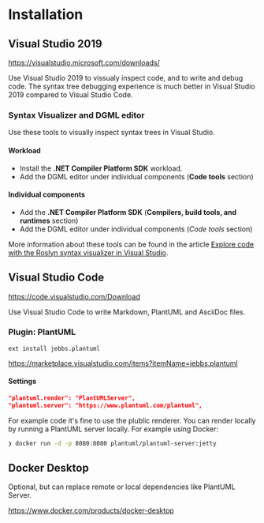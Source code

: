 # Installation

## Visual Studio 2019

<https://visualstudio.microsoft.com/downloads/>

Use Visual Studio 2019 to vissualy inspect code, and to write and debug code.
The syntax tree debugging experience is much better in Visual Studio 2019 compared to Visual Studio Code.

### Syntax Visualizer and DGML editor

Use these tools to visually inspect syntax trees in Visual Studio.

#### Workload

* Install the **.NET Compiler Platform SDK** workload.
* Add the DGML editor under individual components (**Code tools** section)

#### Individual components

* Add the **.NET Compiler Platform SDK** (**Compilers, build tools, and runtimes** section)
* Add the DGML editor under individual components (*Code tools* section)

More information about these tools can be found in the article [Explore code with the Roslyn syntax visualizer in Visual Studio](https://docs.microsoft.com/en-us/dotnet/csharp/roslyn-sdk/syntax-visualizer?tabs=csharp).

## Visual Studio Code

<https://code.visualstudio.com/Download>

Use Visual Studio Code to write Markdown, PlantUML and AsciiDoc files.

### Plugin: PlantUML

`ext install jebbs.plantuml`

<https://marketplace.visualstudio.com/items?itemName=jebbs.plantuml>

#### Settings

```json
"plantuml.render": "PlantUMLServer",
"plantuml.server": "https://www.plantuml.com/plantuml",
```

For example code it's fine to use the plublic renderer. You can render locally by running a PlantUML server locally.
For example using Docker:

```sh
❯ docker run -d -p 8080:8080 plantuml/plantuml-server:jetty
```

## Docker Desktop

Optional, but can replace remote or local dependencies like PlantUML Server.

<https://www.docker.com/products/docker-desktop>
